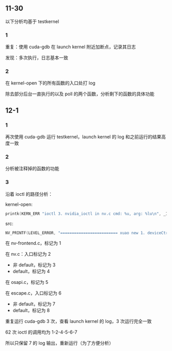 ## 11-30

以下分析均基于 testkernel

### 1

重复：使用 cuda-gdb 在 launch kernel 附近加断点，记录其日志

发现：多次执行，日志基本一致

### 2 

在 kernel-open 下的所有函数的入口处打 log

除去部分后台一直执行的以及 poll 的两个函数，分析剩下的函数的具体功能

## 12-1

### 1

再次使用 cuda-gdb 运行 testkernel，launch kernel 的 log 和之前运行的结果高度一致

### 2 

分析被注释掉的函数的功能

### 3

沿着 ioctl 的路径分析：

kernel-open:

```c
printk(KERN_ERR "ioctl 3. nvidia_ioctl in nv.c cmd: %u, arg: %lu\n", _IOC_NR(cmd), i_arg);
```

src:

```c
NV_PRINTF(LEVEL_ERROR, "========================= xuao new 1. deviceCtrlCmdHostGetCapsV2_IMPL in kern_bus_ctrl.c\n");
```

在 nv-frontend.c，标记为 1

在 nv.c：入口标记为 2

+ 非 default，标记为 3
+ default，标记为 4

在 osapi.c，标记为 5

在 escape.c，入口标记为 6

+ 非 default，标记为 7
+ default，标记为 8

重复运行 cuda-gdb 3 次，查看 launch kernel 的 log，3 次运行完全一致

62 次 ioctl 的调用均为 1-2-4-5-6-7

所以只保留 7 的 log 输出，重新运行（为了方便分析）
